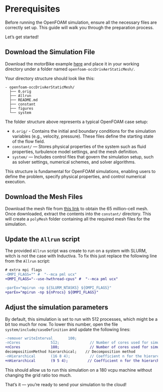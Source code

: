 # Prerequisites
Before running the OpenFOAM simulation, ensure all the necessary files are
correctly set up. This guide will walk you through the preparation process.

Let’s get started!

## Download the Simulation File
Download the motorBike example [here](https://develop.openfoam.com/committees/hpc/-/tree/84c262431117f5c921db8335e368a12d0e9fa3f0/incompressible/simpleFoam/occDrivAerStaticMesh) and place it in your working directory under a
folder named `openfoam-occDrivAerStaticMesh/`.

Your directory structure should look like this:

```
- openfoam-occDrivAerStaticMesh/  
  ├── 0.orig
  ├── Allrun
  ├── README.md
  ├── constant
  ├── figures
  └── system
```

The folder structure above represents a typical OpenFOAM case setup:
- `0.orig/` - Contains the initial and boundary conditions for the simulation variables (e.g., velocity, pressure). These files define the starting state of the flow field.
- `constant/` — Stores physical properties of the system such as fluid properties, turbulence model settings, and the mesh definition.
- `system/` — Includes control files that govern the simulation setup, such as solver settings, numerical schemes, and solver algorithms.

This structure is fundamental for OpenFOAM simulations, enabling users to define the problem, specify physical properties, and control numerical execution.

## Download the Mesh Files

Download the mesh file from [this link](https://zenodo.org/records/15012221/files/polyMesh_65M.tar.gz?download=1)
to obtain the 65 million-cell mesh.
Once downloaded, extract the contents into the `constant/` directory. This will
create a `polyMesh` folder containing all the required mesh files for the simulation.

## Update the `Allrun` script

The provided `Allrun` script was create to run on a system with SLURM, witch is
not the case with Inductiva. To fix this just replace the following line from the
`Allrun` script:

```diff
# extra mpi flags
-OMPI_FLAGS="" #  "--mca pml ucx"
+OMPI_FLAGS="--use-hwthread-cpus" #  "--mca pml ucx"

-parEx="mpirun -np ${SLURM_NTASKS} ${OMPI_FLAGS}"
+parEx="mpirun -np ${nProcs} ${OMPI_FLAGS}"
```

## Adjust the simulation parameters

By default, this simulation is set to run with 512 processes, which might be a
bit too much for now. To lower this number, open the file
`system/include/caseDefinition` and update the following lines:
```diff
-remover writeInterval_      100;
-nCores              512;              // Number of cores used for simulation
+nCores              180;              // Number of cores used for simulation
decompositionMethod hierarchical;    // Decomposition method
-nHierarchical       (16 8 4);         // Coefficient n for the hierarchical decomposition method
+nHierarchical       (9 5 4);         // Coefficient n for the hierarchical decomposition method
```

This should allow us to run this simulation on a 180 vcpu machine without changing
the grid ratio too much.

That’s it — you’re ready to send your simulation to the cloud!